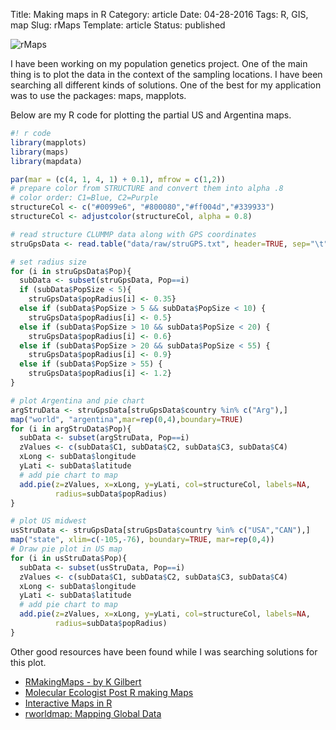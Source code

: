 Title: Making maps in R
Category: article
Date: 04-28-2016
Tags: R, GIS, map
Slug: rMaps
Template: article
Status: published


![rMaps](../images/rMaps.png)

I have been working on my population genetics project. One of the main thing is to plot the data in the context of the sampling locations. I have been searching all different kinds of solutions. One of the best for my application was to use the packages: maps, mapplots. 

Below are my R code for plotting the partial US and Argentina maps. 

```r
#! r code
library(mapplots)
library(maps)
library(mapdata)

par(mar = (c(4, 1, 4, 1) + 0.1), mfrow = c(1,2))
# prepare color from STRUCTURE and convert them into alpha .8
# color order: C1=Blue, C2=Purple
structureCol <- c("#0099e6", "#800080","#ff004d","#339933")
structureCol <- adjustcolor(structureCol, alpha = 0.8)

# read structure CLUMMP data along with GPS coordinates
struGpsData <- read.table("data/raw/struGPS.txt", header=TRUE, sep="\t")

# set radius size
for (i in struGpsData$Pop){
  subData <- subset(struGpsData, Pop==i)
  if (subData$PopSize < 5){
    struGpsData$popRadius[i] <- 0.35}
  else if (subData$PopSize > 5 && subData$PopSize < 10) {
    struGpsData$popRadius[i] <- 0.5}
  else if (subData$PopSize > 10 && subData$PopSize < 20) {
    struGpsData$popRadius[i] <- 0.6}
  else if (subData$PopSize > 20 && subData$PopSize < 55) {
    struGpsData$popRadius[i] <- 0.9}
  else if (subData$PopSize > 55) {
    struGpsData$popRadius[i] <- 1.2}
}

# plot Argentina and pie chart
argStruData <- struGpsData[struGpsData$country %in% c("Arg"),]
map("world", "argentina",mar=rep(0,4),boundary=TRUE)
for (i in argStruData$Pop){
  subData <- subset(argStruData, Pop==i)
  zValues <- c(subData$C1, subData$C2, subData$C3, subData$C4)
  xLong <- subData$longitude
  yLati <- subData$latitude
  # add pie chart to map
  add.pie(z=zValues, x=xLong, y=yLati, col=structureCol, labels=NA, 
          radius=subData$popRadius)
}

# plot US midwest 
usStruData <- struGpsData[struGpsData$country %in% c("USA","CAN"),]
map("state", xlim=c(-105,-76), boundary=TRUE, mar=rep(0,4))
# Draw pie plot in US map
for (i in usStruData$Pop){
  subData <- subset(usStruData, Pop==i)
  zValues <- c(subData$C1, subData$C2, subData$C3, subData$C4)
  xLong <- subData$longitude
  yLati <- subData$latitude
  # add pie chart to map
  add.pie(z=zValues, x=xLong, y=yLati, col=structureCol, labels=NA, 
          radius=subData$popRadius)
}

```


Other good resources have been found while I was searching solutions for this plot.

- [RMakingMaps - by K Gilbert](http://www.zoology.ubc.ca/~kgilbert/mysite/Miscellaneous_files/R_MakingMaps.pdf)
- [Molecular Ecologist Post R making Maps](http://www.molecularecologist.com/2012/09/making-maps-with-r/)
- [Interactive Maps in R](http://rmaps.github.io/)
- [rworldmap: Mapping Global Data](https://cran.r-project.org/web/packages/rworldmap/index.html)

